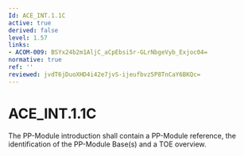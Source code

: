 ```yaml
---
Id: ACE_INT.1.1C
active: true
derived: false
level: 1.57
links:
- ACOM-009: BSYx24b2m1AljC_aCpEbsi5r-GLrNbgeVyb_Exjoc04=
normative: true
ref: ''
reviewed: jvdT6jDuoXHD4i42e7jvS-ijeufbvz5P8TnCaY6BKQc=
---
```


# ACE_INT.1.1C

The PP-Module introduction shall contain a PP-Module reference, the identification of the PP-Module Base(s) and a TOE overview.